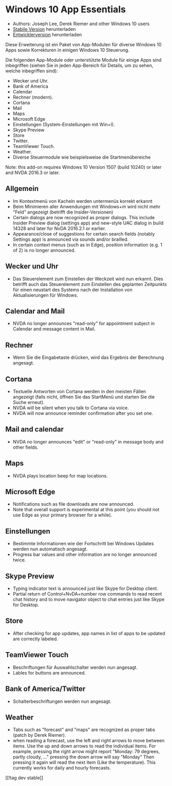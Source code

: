# Windows 10 App Essentials #

* Authors: Joseph Lee, Derek Riemer and other Windows 10 users
* [Stabile Version][1] herunterladen
* [Entwicklerversion][2] herunterladen

Diese Erweiterung ist ein Paket von App-Modulen für diverse Windows 10 Apps
sowie Korrekturen in einigen Windows 10 Steuerung.

Die folgenden App-Module oder unterstützte Module für einige Apps sind
inbegriffen (siehen Sie in jeden App-Bereich für Details, um zu sehen,
welche inbegriffen sind):

* Wecker und Uhr.
* Bank of America
* Calendar
* Rechner (modern).
* Cortana
* Mail
* Maps
* Microsoft Edge
* Einstellungen (System-Einstellungen mit Win+I).
* Skype Preview
* Store
* Twitter.
* TeamViewer Touch.
* Weather.
* Diverse Steuermodule wie beispielsweise die Startmenübereiche

Note: this add-on requires Windows 10 Version 1507 (build 10240) or later
and NVDA 2016.3 or later.

## Allgemein

* Im Kontextmenü von Kacheln werden untermenüs korrekt erkannt
* Beim Minimieren aller Anwendungen mit Windows+m wird nicht mehr "Feld"
  angezeigt (betrifft die Insider-Versionen)
* Certain dialogs are now recognized as proper dialogs. This include Insider
  Preview dialog (settings app) and new-style UAC dialog in build 14328 and
  later for NvDA 2016.2.1 or earlier.
* Appearance/close of suggestions for certain search fields (notably
  Settings app) is announced via sounds and/or brailled.
* In certain context menus (such as in Edge), position information (e.g. 1
  of 2) is no longer announced.

## Wecker und Uhr

* Das Steuerelement zum Einstellen der Weckzeit wird nun erkannt. Dies
  betrifft auch das Steuerelement zum Einstellen des geplanten Zeitpunkts
  für einen neustart des Systems nach der Installation von Aktualisierungen
  für Windows.

## Calendar and Mail

* NVDA no longer announces "read-only" for appointment subject in Calendar
  and message content in Mail.

## Rechner

* Wenn Sie die Eingabetaste drücken, wird das Ergebnis der Berechnung
  angesagt.

## Cortana

* Textuelle Antworten von Cortana werden in den meisten Fällen angezeigt
  (falls nicht, öffnen Sie das StartMenü und starten Sie die Suche erneut).
* NVDA will be silent when you talk to Cortana via voice.
* NVDA will now announce reminder confirmation after you set one.

## Mail and calendar

* NVDA no longer announces "edit" or "read-only" in message body and other
  fields.

## Maps

* NVDA plays location beep for map locations.

## Microsoft Edge

* Notifications such as file downloads are now announced.
* Note that overall support is experimental at this point (you should not
  use Edge as your primary browser for a while).

## Einstellungen

* Bestimmte Informationen wie der Fortschritt bei Windows Updates werden nun
  automatisch angesagt.
* Progress bar values and other information are no longer announced twice.

## Skype Preview

* Typing indicator text is announced just like Skype for Desktop client.
* Partial return of Control+NvDA+number row commands to read recent chat
  history and to move navigator object to chat entries just like Skype for
  Desktop.

## Store

* After checking for app updates, app names in list of apps to be updated
  are correctly labeled.

## TeamViewer Touch

* Beschriftungen für Auswahlschalter werden nun angesagt.
* Lables for buttons are announced.

## Bank of America/Twitter

* Schalterbeschriftungen werden nun angesagt.

## Weather

* Tabs such as "forecast" and "maps" are recognized as proper tabs (patch by
  Derek Riemer).
* when reading a forecast, use the left and right arrows to move between
  items. Use the up and down arrows to read the individual items. For
  example, pressing the right arrow might report "Monday: 79 degrees, partly
  cloudy, ..." pressing the down arrow will say "Monday" Then pressing it
  again will read the next item (Like the temperature). This currently works
  for daily and hourly forecasts.

[[!tag dev stable]]

[1]: http://addons.nvda-project.org/files/get.php?file=w10

[2]: http://addons.nvda-project.org/files/get.php?file=w10-dev
